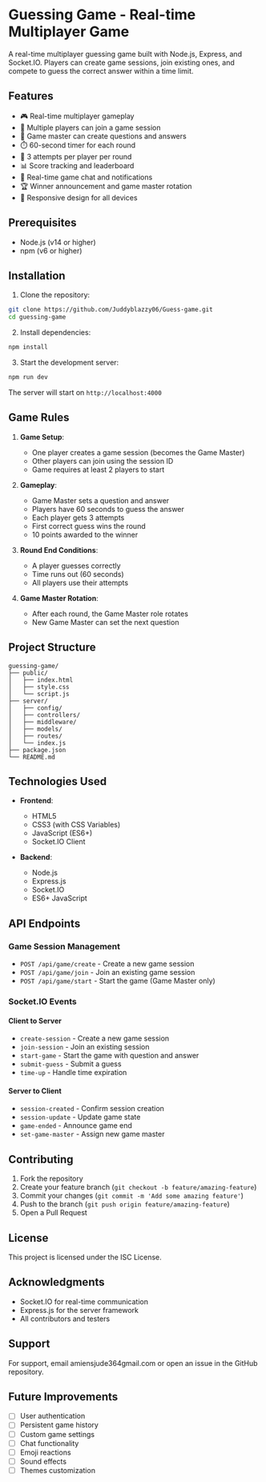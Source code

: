 # Guessing Game - Real-time Multiplayer Game

A real-time multiplayer guessing game built with Node.js, Express, and Socket.IO. Players can create game sessions, join existing ones, and compete to guess the correct answer within a time limit.

## Features

- 🎮 Real-time multiplayer gameplay
- 👥 Multiple players can join a game session
- 🎯 Game master can create questions and answers
- ⏱️ 60-second timer for each round
- 🎲 3 attempts per player per round
- 📊 Score tracking and leaderboard
- 💬 Real-time game chat and notifications
- 🏆 Winner announcement and game master rotation
- 📱 Responsive design for all devices

## Prerequisites

- Node.js (v14 or higher)
- npm (v6 or higher)

## Installation

1. Clone the repository:

```bash
git clone https://github.com/Juddyblazzy06/Guess-game.git
cd guessing-game
```

2. Install dependencies:

```bash
npm install
```

3. Start the development server:

```bash
npm run dev
```

The server will start on `http://localhost:4000`

## Game Rules

1. **Game Setup**:

   - One player creates a game session (becomes the Game Master)
   - Other players can join using the session ID
   - Game requires at least 2 players to start

2. **Gameplay**:

   - Game Master sets a question and answer
   - Players have 60 seconds to guess the answer
   - Each player gets 3 attempts
   - First correct guess wins the round
   - 10 points awarded to the winner

3. **Round End Conditions**:

   - A player guesses correctly
   - Time runs out (60 seconds)
   - All players use their attempts

4. **Game Master Rotation**:
   - After each round, the Game Master role rotates
   - New Game Master can set the next question

## Project Structure

```
guessing-game/
├── public/
│   ├── index.html
│   ├── style.css
│   └── script.js
├── server/
│   ├── config/
│   ├── controllers/
│   ├── middleware/
│   ├── models/
│   ├── routes/
│   └── index.js
├── package.json
└── README.md
```

## Technologies Used

- **Frontend**:

  - HTML5
  - CSS3 (with CSS Variables)
  - JavaScript (ES6+)
  - Socket.IO Client

- **Backend**:
  - Node.js
  - Express.js
  - Socket.IO
  - ES6+ JavaScript

## API Endpoints

### Game Session Management

- `POST /api/game/create` - Create a new game session
- `POST /api/game/join` - Join an existing game session
- `POST /api/game/start` - Start the game (Game Master only)

### Socket.IO Events

#### Client to Server

- `create-session` - Create a new game session
- `join-session` - Join an existing session
- `start-game` - Start the game with question and answer
- `submit-guess` - Submit a guess
- `time-up` - Handle time expiration

#### Server to Client

- `session-created` - Confirm session creation
- `session-update` - Update game state
- `game-ended` - Announce game end
- `set-game-master` - Assign new game master

## Contributing

1. Fork the repository
2. Create your feature branch (`git checkout -b feature/amazing-feature`)
3. Commit your changes (`git commit -m 'Add some amazing feature'`)
4. Push to the branch (`git push origin feature/amazing-feature`)
5. Open a Pull Request

## License

This project is licensed under the ISC License.

## Acknowledgments

- Socket.IO for real-time communication
- Express.js for the server framework
- All contributors and testers

## Support

For support, email amiensjude364gmail.com or open an issue in the GitHub repository.

## Future Improvements

- [ ] User authentication
- [ ] Persistent game history
- [ ] Custom game settings
- [ ] Chat functionality
- [ ] Emoji reactions
- [ ] Sound effects
- [ ] Themes customization
